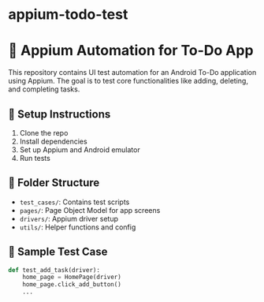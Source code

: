 # appium-todo-test
# 📱 Appium Automation for To-Do App

This repository contains UI test automation for an Android To-Do application using Appium. The goal is to test core functionalities like adding, deleting, and completing tasks.

## 🔧 Setup Instructions

1. Clone the repo
2. Install dependencies
3. Set up Appium and Android emulator
4. Run tests

## 📁 Folder Structure

- `test_cases/`: Contains test scripts
- `pages/`: Page Object Model for app screens
- `drivers/`: Appium driver setup
- `utils/`: Helper functions and config

## 🧪 Sample Test Case

```python
def test_add_task(driver):
    home_page = HomePage(driver)
    home_page.click_add_button()
    ...
